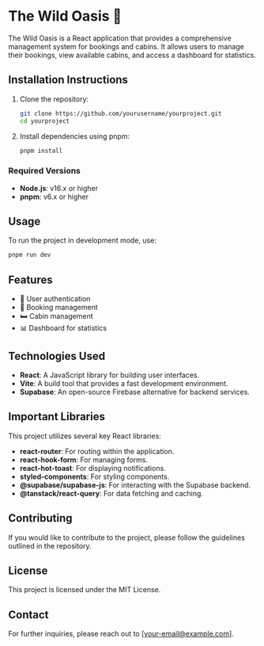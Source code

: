# The Wild Oasis 🌴

The Wild Oasis is a React application that provides a comprehensive management system for bookings and cabins. It allows users to manage their bookings, view available cabins, and access a dashboard for statistics.

## Installation Instructions

1. Clone the repository:
   ```bash
   git clone https://github.com/yourusername/yourproject.git
   cd yourproject
   ```
2. Install dependencies using pnpm:
   ```bash
   pnpm install
   ```

### Required Versions

- **Node.js**: v16.x or higher
- **pnpm**: v6.x or higher

## Usage

To run the project in development mode, use:

```bash
pnpm run dev
```

## Features

- 🏨 User authentication
- 📅 Booking management
- 🛏️ Cabin management
- 📊 Dashboard for statistics

## Technologies Used

- **React**: A JavaScript library for building user interfaces.
- **Vite**: A build tool that provides a fast development environment.
- **Supabase**: An open-source Firebase alternative for backend services.

## Important Libraries

This project utilizes several key React libraries:

- **react-router**: For routing within the application.
- **react-hook-form**: For managing forms.
- **react-hot-toast**: For displaying notifications.
- **styled-components**: For styling components.
- **@supabase/supabase-js**: For interacting with the Supabase backend.
- **@tanstack/react-query**: For data fetching and caching.

## Contributing

If you would like to contribute to the project, please follow the guidelines outlined in the repository.

## License

This project is licensed under the MIT License.

## Contact

For further inquiries, please reach out to [your-email@example.com].
